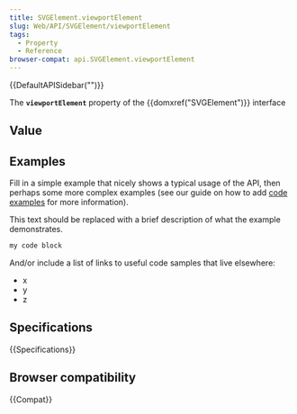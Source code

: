 ```yaml
---
title: SVGElement.viewportElement
slug: Web/API/SVGElement/viewportElement
tags:
  - Property
  - Reference
browser-compat: api.SVGElement.viewportElement
---
```

{{DefaultAPISidebar("")}}

The **`viewportElement`** property of the {{domxref("SVGElement")}} interface 

## Value



## Examples

Fill in a simple example that nicely shows a typical usage of the API, then perhaps some more complex examples (see our guide on how to add [code examples](/en-US/docs/MDN/Contribute/Structures/Code_examples) for more information).

This text should be replaced with a brief description of what the example demonstrates.

```js
my code block
```

And/or include a list of links to useful code samples that live elsewhere:

*   x
*   y
*   z

## Specifications

{{Specifications}}

## Browser compatibility

{{Compat}}


